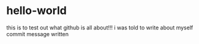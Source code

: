 # hello-world
this is to test out what github is all about!!!
i was told to write about myself
commit message written
